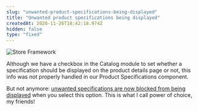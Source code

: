 ```yaml
---
slug: "unwanted-product-specifications-being-displayed"
title: "Unwanted product specifications being displayed"
createdAt: 2020-11-26T18:42:18.974Z
hidden: false
type: "fixed"
---
```


![Store Framework](https://img.shields.io/badge/-Store%20Framework-red)

Although we have a checkbox in the Catalog module to set whether a specification should be displayed on the product details page or not, this info was not properly handled in our Product Specifications component. 

But not anymore: [unwanted specifications are now blocked from being displayed](https://github.com/vtex-apps/search-resolver/pull/115) when you select this option. This is what I call power of choice, my friends!